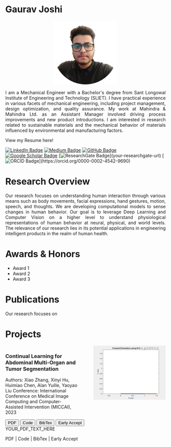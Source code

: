# Gaurav Joshi

<p align="center">
  <img src="./profilepic.png" alt="Profile Picture" width="200"/>
  <br>
  <samp>
    <p align="justify"> 
     I am a Mechanical Engineer with a Bachelor's degree from Sant Longowal Institute of Engineering and Technology (SLIET). I have practical experience in various facets of mechanical engineering, including project management, design optimization, and quality assurance. My work at Mahindra & Mahindra Ltd. as an Assistant Manager involved driving process improvements and new product introductions. I am interested in research related to sustainable materials and the mechanical behavior of materials influenced by environmental and manufacturing factors. 
      </p>
  </samp>
</p>




View my Resume here!

[![LinkedIn Badge](https://img.shields.io/badge/-LinkedIn-blue?style=flat-square&logo=linkedin&logoColor=white&link=your-linkedin-url%29)](https://www.linkedin.com/in/mastersinusoidal/)
[![Medium Badge](https://img.shields.io/badge/-Medium-black?style=flat-square&logo=medium&logoColor=white&link=your-medium-url%29)](https://medium.com/@mastersinusoidal)
[![GitHub Badge](https://img.shields.io/badge/-GitHub-181717?style=flat-square&logo=github&logoColor=white&link=your-github-url%29)](https://github.com/mastersinusoidal)
[![Google Scholar Badge](https://img.shields.io/badge/-Google_Scholar-blue?style=flat-square&logo=google-scholar&logoColor=white&link=your-google-scholar-url%29)](your-google-scholar-url)
[![ResearchGate Badge](https://img.shields.io/badge/-ResearchGate-green?)](your-researchgate-url)
[![ORCID Badge](https://img.shields.io/badge/-ORCID-green?)](https://orcid.org/0000-0002-4542-9690)

# Research Overview
<p align="justify"> 
Our research focuses on understanding human interaction through various means such as body movements, facial expressions, hand gestures, motion, speech, and thoughts. We are developing computational models to sense changes in human behavior. Our goal is to leverage Deep Learning and Computer Vision on a higher level to understand physiological representations of human behavior at neural, physical, and world levels. The relevance of our research lies in its potential applications in engineering intelligent products in the realm of human health.
  </p>

# Awards & Honors
* Award 1
* Award 2
* Award 3

# Publications
<p align="justify"> 
Our research focuses on 
  </p>

# Projects
<div style="display: flex; justify-content: space-between;">
<div style="width: 45%;">
<h3> Continual Learning for Abdominal Multi-Organ and Tumor Segmentation </h3>
Authors: Xiao Zhang, Xinyi Hu, Huimiao Chen, Alan Yuille, Yaoyao Liu  
Conference: International Conference on Medical Image Computing and Computer-Assisted Intervention (MICCAI), 2023
</div>
<div style="width: 45%;">
 <img src="./dhm.gif" width="400" />
</div>
</div>


<html>
<head>
<style>
.tab {
  display: none;
}

.tab-button {
  padding: 0px;
  cursor: pointer;
}
</style>
<script>
window.onload = function() {
  var tabButtons = document.querySelectorAll(".tab-button");
  var tabs = document.querySelectorAll(".tab");

  tabButtons.forEach(function(button, index) {
    button.addEventListener("click", function() {
      tabs.forEach(function(tab) {
        tab.style.display = "none";
      });
      tabButtons.forEach(function(button) {
        button.classList.remove("active");
      });
      tabs[index].style.display = "block";
      button.classList.add("active");
    });
  });
};
</script>
</head>
<body>

<div>
  <button class="tab-button active">PDF</button>
  <button class="tab-button">Code</button>
  <button class="tab-button">BibTex</button>
  <button class="tab-button">Early Accept</button>
</div>

<div id="PDF" class="tab" style="display: block;">
  YOUR_PDF_TEXT_HERE
</div>

<div id="Code" class="tab">
  YOUR_CODE_TEXT_HERE
</div>

<div id="BibTex" class="tab">
  YOUR_BIBTEX_TEXT_HERE
</div>

<div id="Early Accept" class="tab">
  YOUR_EARLY_ACCEPT_TEXT_HERE
</div>

</body>
</html>


PDF | Code | BibTex | Early Accept



 
